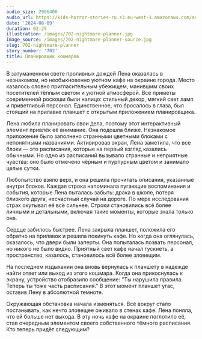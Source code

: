```yaml
---
audio_size: 2906400
audio_url: https://kids-horror-stories-ru.s3.eu-west-1.amazonaws.com/audio/702-nightmare-planner.mp3
date: '2024-08-09'
duration: 02:25
illustration: /images/702-nightmare-planner.jpg
image_source: /images/702-nightmare-planner-source.jpg
slug: 702-nightmare-planner
story_number: '702'
title: Планировщик кошмаров
---
```


В затуманенном свете проливных дождей Лена оказалась в незнакомом, но необыкновенно уютном кафе на окраине города. Место казалось словно пригласительным убежищем, манившим своих посетителей тёплым светом и уютной атмосферой. Все приметы современной роскоши были налицо: стильный декор, мягкий свет ламп и приветливый персонал. Единственное, что бросалось в глаза, был стоящий на прилавке планшет с открытым приложением планировщика.

Лена любила планировать свои дела, поэтому этот интерактивный элемент привлёк её внимание. Она подошла ближе. Незнакомое приложение было заполнено странными цветными блоками с непонятными названиями. Активировав экран, Лена заметила, что все блоки — это расписания, которые на первый взгляд казались обычными. Но одно из расписаний вызывало странные и неприятные чувства: оно было отмечено чёрным и пурпурным цветом и занимало целые сутки.

Любопытство взяло верх, и она решила прочитать описания, указанные внутри блоков. Каждая строка напоминала пугающие воспоминания и события, которые Лена пыталась забыть: драка в школе, потеря близкого друга, несчастный случай на дороге. По мере исследования страх окутывал её всё сильнее. Строки становились всё более личными и детальными, включая такие моменты, которые знала только она.

Сердце забилось быстрее. Лена закрыла планшет, положила его обратно на прилавок и решила покинуть кафе. Но когда она оглянулась, оказалось, что двери были заперты. Она попыталась позвать персонал, но никого не было видно. Приятный свет кафе начал тускнеть, а пространство, казалось, становилось всё более зловещим.

На последнем издыхании она вновь вернулась к планшету в надежде найти ответ или выход из этого кошмара. Когда она прикоснулась к экрану, устройство отобразило сообщение: "Ты нарушила правила. Теперь ты тоже часть расписания." В этот момент планшет угас, оставив Лену в абсолютной темноте.

Окружающая обстановка начала изменяться. Всё вокруг стало постанывать, как нечто зловещее оживало в стенах кафе. Лена поняла, что ей больше нет выхода. В эту ночь кафе на окраине поглотило её, став очередным элементом своего собственного тёмного расписания. Кто теперь придёт следующим?